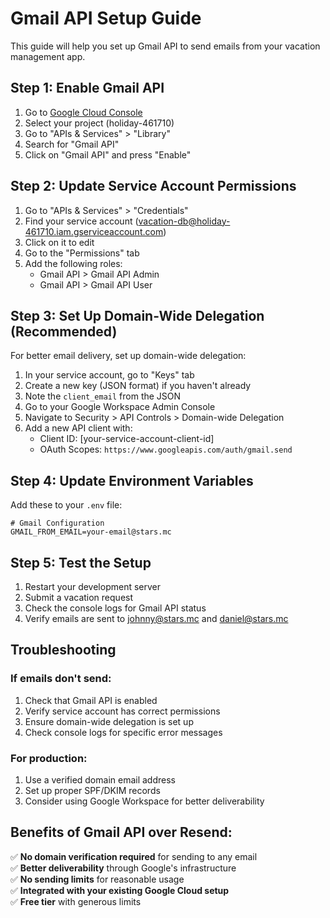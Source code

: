 # Gmail API Setup Guide

This guide will help you set up Gmail API to send emails from your vacation management app.

## Step 1: Enable Gmail API

1. Go to [Google Cloud Console](https://console.cloud.google.com)
2. Select your project (holiday-461710)
3. Go to "APIs & Services" > "Library"
4. Search for "Gmail API"
5. Click on "Gmail API" and press "Enable"

## Step 2: Update Service Account Permissions

1. Go to "APIs & Services" > "Credentials"
2. Find your service account (vacation-db@holiday-461710.iam.gserviceaccount.com)
3. Click on it to edit
4. Go to the "Permissions" tab
5. Add the following roles:
   - Gmail API > Gmail API Admin
   - Gmail API > Gmail API User

## Step 3: Set Up Domain-Wide Delegation (Recommended)

For better email delivery, set up domain-wide delegation:

1. In your service account, go to "Keys" tab
2. Create a new key (JSON format) if you haven't already
3. Note the `client_email` from the JSON
4. Go to your Google Workspace Admin Console
5. Navigate to Security > API Controls > Domain-wide Delegation
6. Add a new API client with:
   - Client ID: [your-service-account-client-id]
   - OAuth Scopes: `https://www.googleapis.com/auth/gmail.send`

## Step 4: Update Environment Variables

Add these to your `.env` file:

```env
# Gmail Configuration
GMAIL_FROM_EMAIL=your-email@stars.mc
```

## Step 5: Test the Setup

1. Restart your development server
2. Submit a vacation request
3. Check the console logs for Gmail API status
4. Verify emails are sent to johnny@stars.mc and daniel@stars.mc

## Troubleshooting

### If emails don't send:
1. Check that Gmail API is enabled
2. Verify service account has correct permissions
3. Ensure domain-wide delegation is set up
4. Check console logs for specific error messages

### For production:
1. Use a verified domain email address
2. Set up proper SPF/DKIM records
3. Consider using Google Workspace for better deliverability

## Benefits of Gmail API over Resend:

✅ **No domain verification required** for sending to any email  
✅ **Better deliverability** through Google's infrastructure  
✅ **No sending limits** for reasonable usage  
✅ **Integrated with your existing Google Cloud setup**  
✅ **Free tier** with generous limits 